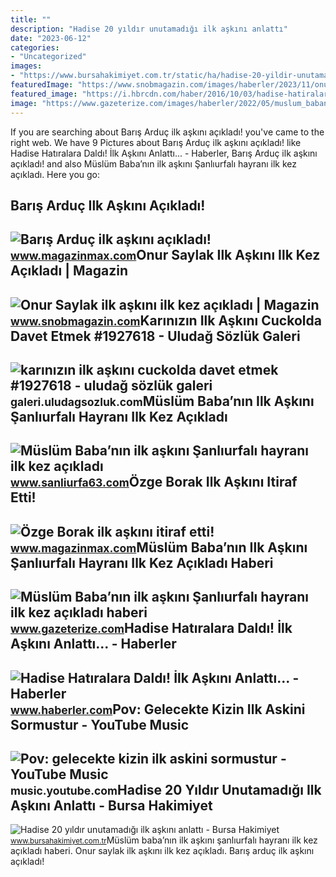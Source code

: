```yaml
---
title: ""
description: "Hadise 20 yıldır unutamadığı ilk aşkını anlattı"
date: "2023-06-12"
categories:
- "Uncategorized"
images:
- "https://www.bursahakimiyet.com.tr/static/ha/hadise-20-yildir-unutamadigi-ilk-askini-anlatti-1695992450-561-x750.webp"
featuredImage: "https://www.snobmagazin.com/images/haberler/2023/11/onur-saylak-ilk-askini-ilk-kez-acikladi-l5Mop.png"
featured_image: "https://i.hbrcdn.com/haber/2016/10/03/hadise-hatiralara-daldi-ilk-askini-anlatti-8822032_x_7929_amp.jpg"
image: "https://www.gazeterize.com/images/haberler/2022/05/muslum_babanin_ilk_askini_sanliurfali_hayrani_ilk_kez_acikladi.jpg"
---
```


If you are searching about Barış Arduç ilk aşkını açıkladı! you've came to the right web. We have 9 Pictures about Barış Arduç ilk aşkını açıkladı! like Hadise Hatıralara Daldı! İlk Aşkını Anlattı... - Haberler, Barış Arduç ilk aşkını açıkladı! and also Müslüm Baba’nın ilk aşkını Şanlıurfalı hayranı ilk kez açıkladı. Here you go:

Barış Arduç Ilk Aşkını Açıkladı!
--------------------------------

 ![Barış Arduç ilk aşkını açıkladı!](https://i.magazinmax.com/content/2016/06/12/haber-baris-arduc-ilk-askini-acikladi_46891_1.jpg) <small>www.magazinmax.com</small>Onur Saylak Ilk Aşkını Ilk Kez Açıkladı | Magazin
-------------------------------------------------

 ![Onur Saylak ilk aşkını ilk kez açıkladı | Magazin](https://www.snobmagazin.com/images/haberler/2023/11/onur-saylak-ilk-askini-ilk-kez-acikladi-l5Mop.png) <small>www.snobmagazin.com</small>Karınızın Ilk Aşkını Cuckolda Davet Etmek #1927618 - Uludağ Sözlük Galeri
-------------------------------------------------------------------------

 ![karınızın ilk aşkını cuckolda davet etmek #1927618 - uludağ sözlük galeri](https://galeri13.uludagsozluk.com/733/karinizin-ilk-askini-cuckolda-davet-etmek_1927618.jpg) <small>galeri.uludagsozluk.com</small>Müslüm Baba’nın Ilk Aşkını Şanlıurfalı Hayranı Ilk Kez Açıkladı
---------------------------------------------------------------

 ![Müslüm Baba’nın ilk aşkını Şanlıurfalı hayranı ilk kez açıkladı](https://www.sanliurfa63.com/images/haberler/2022/05/muslum-baba-nin-ilk-askini-sanliurfali-hayrani-ilk-kez-acikladi.jpg) <small>www.sanliurfa63.com</small>Özge Borak Ilk Aşkını Itiraf Etti!
----------------------------------

 ![Özge Borak ilk aşkını itiraf etti!](https://i.magazinmax.com/content/2015/03/12/haber-ozge-borak-ilk-askini-itiraf-etti_123255_1.jpg) <small>www.magazinmax.com</small>Müslüm Baba’nın Ilk Aşkını Şanlıurfalı Hayranı Ilk Kez Açıkladı Haberi
----------------------------------------------------------------------

 ![Müslüm Baba’nın ilk aşkını Şanlıurfalı hayranı ilk kez açıkladı haberi](https://www.gazeterize.com/images/haberler/2022/05/muslum_babanin_ilk_askini_sanliurfali_hayrani_ilk_kez_acikladi.jpg) <small>www.gazeterize.com</small>Hadise Hatıralara Daldı! İlk Aşkını Anlattı... - Haberler
---------------------------------------------------------

 ![Hadise Hatıralara Daldı! İlk Aşkını Anlattı... - Haberler](https://i.hbrcdn.com/haber/2016/10/03/hadise-hatiralara-daldi-ilk-askini-anlatti-8822032_x_7929_amp.jpg) <small>www.haberler.com</small>Pov: Gelecekte Kizin Ilk Askini Sormustur - YouTube Music
---------------------------------------------------------

 ![Pov: gelecekte kizin ilk askini sormustur - YouTube Music](https://i.ytimg.com/vi/DpXuLUeB6qU/maxres2.jpg?sqp=-oaymwEoCIAKENAF8quKqQMcGADwAQH4AYwCgALgA4oCDAgAEAEYZSBMKGQwDw==&rs=AOn4CLBOtaXPS3cjZaUTIr9d4aYBHj3I8g) <small>music.youtube.com</small>Hadise 20 Yıldır Unutamadığı Ilk Aşkını Anlattı - Bursa Hakimiyet
-----------------------------------------------------------------

 ![Hadise 20 yıldır unutamadığı ilk aşkını anlattı - Bursa Hakimiyet](https://www.bursahakimiyet.com.tr/static/ha/hadise-20-yildir-unutamadigi-ilk-askini-anlatti-1695992450-561-x750.webp) <small>www.bursahakimiyet.com.tr</small>Müslüm baba’nın ilk aşkını şanlıurfalı hayranı ilk kez açıkladı haberi. Onur saylak ilk aşkını ilk kez açıkladı. Barış arduç ilk aşkını açıkladı!
